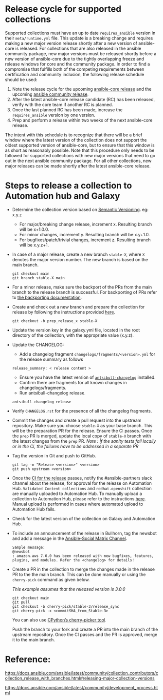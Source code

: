 # Release cycle for supported collections

Supported collections must have an up to date `requires_ansible` version in their `meta/runtime.yml` file. This update is a breaking change and requires making a new major version release shortly after a new version of ansible-core is released. For collections that are also released in the ansible community package, new major versions must be released shortly before a new version of ansible-core due to the tightly overlapping freeze and release windows for core and the community package. In order to find a compromise that fulfills both of the competing requirements between certification and community inclusion, the following release schedule should be used:

1. Note the release cycle for the upcoming [ansible-core release](https://docs.ansible.com/ansible/latest/roadmap/ansible_core_roadmap_index.html) and the upcoming [ansible community release](https://docs.ansible.com/ansible/latest/roadmap/ansible_roadmap_index.html).
2. After the latest ansible-core release candidate (RC) has been released, verify with the core team if another RC is planned.
3. Once the last planned RC has been made, increase the `requires_ansible` version by one version.
4. Prep and perform a release within two weeks of the next ansible-core release.

The intent with this schedule is to recognize that there will be a brief window where the latest version of the collection does not support the oldest supported version of ansible-core, but to ensure that this window is as short as reasonably possible. Note that this procedure only needs to be followed for supported collections with new major versions that need to go out in the next ansible community package. For all other collections, new major releases can be made shortly after the latest ansible-core release.

# Steps to release a collection to Automation hub and Galaxy

* Determine the collection version based on [Semantic Versioning](https://semver.org/). eg: x.y.z
   * For major/breaking change release, increment x. Resulting branch will be x+1.0.0.
   * For minor changes, increment y. Resulting branch will be x.y+1.0.
   * For bugfixes/patch/trivial changes, increment z. Resulting branch will be x.y.z+1.

* In case of a major release, create a new branch `stable-X`, where `X` denotes the major version number. The new branch is based on the main branch.

   ```
   git checkout main
   git branch stable-X main
   ```

* For a minor release, make sure the backport of the PRs from the main branch to the release branch is successful. For backporting of PRs refer to [the backporting documentation](https://github.com/ansible-collections/cloud-content-handbook/blob/main/backport_changes.md).

* Create and check out a new branch and prepare the collection for release by following the instructions provided [here](https://docs.ansible.com/ansible/latest/community/collection_contributors/collection_releasing.html#preparing-to-release-a-collection).

   ```
   git checkout -b prep_release_x stable-X
   ```

* Update the version key in the galaxy.yml file, located in the root directory of the collection, with the appropriate value (x.y.z).

* Update the CHANGELOG:
   * Add a changelog fragment `changelogs/fragments/<version>.yml` for the release summary as follows
   ```
   release_summary: < release content >
   ```
   * Ensure you have the latest version of [`antsibull-changelog`](https://ansible.readthedocs.io/projects/antsibull-changelog/) installed.
   * Confirm there are fragments for all known changes in changelogs/fragments.
   * Run antsibull-changelog release.
   ```
   antsibull-changelog release
   ```

* Verify `CHANGELOG.rst` for the presence of all the changelog fragments.

* Commit the changes and create a pull request into the upstream repository. Make sure you choose `stable-X` as your base branch. This will be the preparation PR for the release. Ensure the CI passes. Once the `prep` PR is merged, update the local copy of `stable-X` branch with the latest changes from the `prep` PR.
_Note : If the sanity tests fail locally or in the CI, the failures have to be addressed in a separate PR_

* Tag the version in Git and push to GitHub.

   ```
   git tag -m "Release <version>" <version>
   git push upstream <version>
   ```

* Once the [CI for the release](https://ansible.softwarefactory-project.io/zuul/status) passes, notify the #ansible-partners slack channel about the release, for approval for the release on Automation Hub. `Validated Content collections` and `redhat.openshift` collection are manually uploaded to Automation Hub. To manually upload a collection to Automation Hub, please refer to the instructions [here](https://github.com/ansible-collections/cloud-content-handbook/blob/main/Release/release_automation_hub.md). Manual upload is performed in cases where automated upload to Automation Hub fails.

* Check for the latest version of the collection on Galaxy and Automation Hub.

* To include an announcement of the release in Bullhorn, tag the newsbot and add a message in the [Ansible-Social Matrix Channel]( https://chat.ansible.im/#/room/#social:ansible.com).

   ```
   Sample message:
   @newsbot
   : amazon.aws 7.0.0 has been released with new bugfixes, features, plugins, and modules. Refer the <changelog> for details!
   ```

* Create a PR in the collection to merge the changes made in the release PR to the the main branch. This can be done manually or using the `cherry-pick` command as given below.

   _This example assumes that the released version is 3.0.0_
   ```
   git checkout main
   git pull
   git checkout -b cherry-pick/stable-3/release_sync
   git cherry-pick -x <commitSHA_from_Stable-3>
   ```
   You can also use [CPython’s cherry-picker tool](https://pypi.org/project/cherry_picker/#cherry-picking).

   Push the branch to your fork and create a PR into the main branch of the upstream repository. Once the CI passes and the PR is approved, merge it to the main branch.

# Reference:
https://docs.ansible.com/ansible/latest/community/collection_contributors/collection_release_with_branches.html#releasing-major-collection-versions

https://docs.ansible.com/ansible/latest/community/development_process.html
